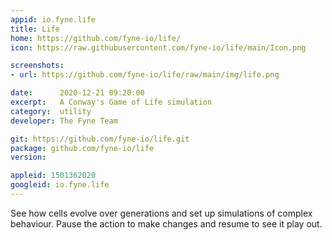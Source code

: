 ```yaml
---
appid: io.fyne.life
title: Life
home: https://github.com/fyne-io/life/
icon: https://raw.githubusercontent.com/fyne-io/life/main/Icon.png

screenshots:
- url: https://github.com/fyne-io/life/raw/main/img/life.png

date:      2020-12-21 09:20:00
excerpt:   A Conway's Game of Life simulation
category:  utility
developer: The Fyne Team

git: https://github.com/fyne-io/life.git
package: github.com/fyne-io/life
version: 

appleid: 1501362020
googleid: io.fyne.life
---
```


See how cells evolve over generations and set up simulations of complex behaviour.
Pause the action to make changes and resume to see it play out.

